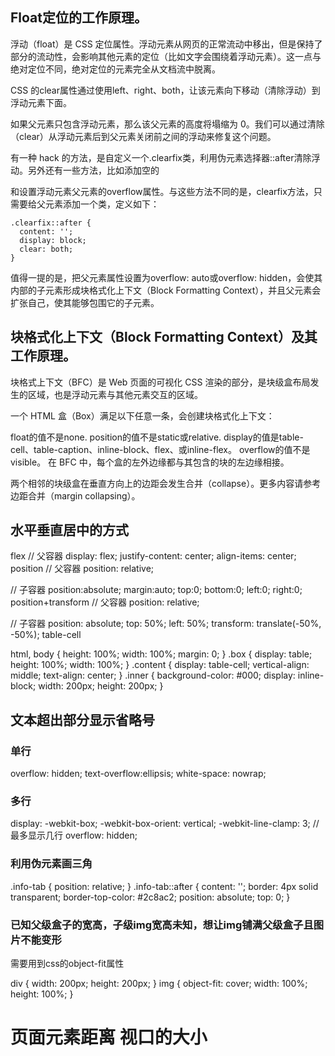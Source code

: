## Float定位的工作原理。
浮动（float）是 CSS 定位属性。浮动元素从网页的正常流动中移出，但是保持了部分的流动性，会影响其他元素的定位（比如文字会围绕着浮动元素）。这一点与绝对定位不同，绝对定位的元素完全从文档流中脱离。

CSS 的clear属性通过使用left、right、both，让该元素向下移动（清除浮动）到浮动元素下面。

如果父元素只包含浮动元素，那么该父元素的高度将塌缩为 0。我们可以通过清除（clear）从浮动元素后到父元素关闭前之间的浮动来修复这个问题。

有一种 hack 的方法，是自定义一个.clearfix类，利用伪元素选择器::after清除浮动。另外还有一些方法，比如添加空的<div></div>和设置浮动元素父元素的overflow属性。与这些方法不同的是，clearfix方法，只需要给父元素添加一个类，定义如下：
```
.clearfix::after {
  content: '';
  display: block;
  clear: both;
}
```
值得一提的是，把父元素属性设置为overflow: auto或overflow: hidden，会使其内部的子元素形成块格式化上下文（Block Formatting Context），并且父元素会扩张自己，使其能够包围它的子元素。


## 块格式化上下文（Block Formatting Context）及其工作原理。
块格式上下文（BFC）是 Web 页面的可视化 CSS 渲染的部分，是块级盒布局发生的区域，也是浮动元素与其他元素交互的区域。

一个 HTML 盒（Box）满足以下任意一条，会创建块格式化上下文：

float的值不是none.
position的值不是static或relative.
display的值是table-cell、table-caption、inline-block、flex、或inline-flex。
overflow的值不是visible。
在 BFC 中，每个盒的左外边缘都与其包含的块的左边缘相接。

两个相邻的块级盒在垂直方向上的边距会发生合并（collapse）。更多内容请参考边距合并（margin collapsing）。



## 水平垂直居中的方式
flex
// 父容器
display: flex;
justify-content: center;
align-items: center;
position
// 父容器
position: relative;

// 子容器
position:absolute;
margin:auto;
top:0;
bottom:0;
left:0;
right:0;
position+transform
// 父容器
position: relative;

// 子容器
position: absolute;
top: 50%;
left: 50%;
transform: translate(-50%, -50%);
table-cell
<div class="box">
    <div class="content">
        <div class="inner"></div>
    </div>
</div>

html, body {
    height: 100%;
    width: 100%;
    margin: 0;
}
.box {
    display: table;
    height: 100%;
    width: 100%;
}
.content {
    display: table-cell;
    vertical-align: middle;
    text-align: center;
}
.inner {
    background-color: #000;
    display: inline-block;
    width: 200px;
    height: 200px;
}


## 文本超出部分显示省略号
###  单行
overflow: hidden;
text-overflow:ellipsis;
white-space: nowrap;
###  多行
display: -webkit-box;
-webkit-box-orient: vertical;
-webkit-line-clamp: 3; // 最多显示几行
overflow: hidden;
###  利用伪元素画三角
.info-tab {
    position: relative;
}
.info-tab::after {
    content: '';
    border: 4px solid transparent;
    border-top-color: #2c8ac2;
    position: absolute;
    top: 0;
}
###  已知父级盒子的宽高，子级img宽高未知，想让img铺满父级盒子且图片不能变形
需要用到css的object-fit属性

div {
    width: 200px;
    height: 200px;
}
img {
    object-fit: cover;
    width: 100%;
    height: 100%;
}

# 页面元素距离   视口的大小
